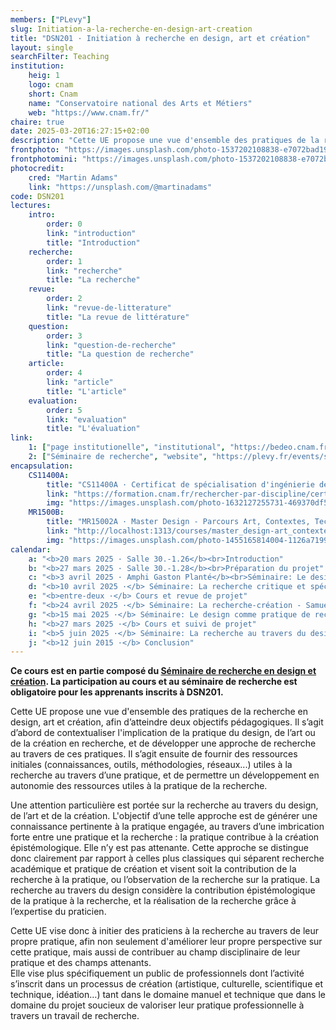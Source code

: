 ```yaml
---
members: ["PLevy"]
slug: Initiation-a-la-recherche-en-design-art-creation
title: "DSN201 · Initiation à recherche en design, art et création"
layout: single
searchFilter: Teaching
institution:
    heig: 1
    logo: cnam
    short: Cnam
    name: "Conservatoire national des Arts et Métiers"
    web: "https://www.cnam.fr/"
chaire: true
date: 2025-03-20T16:27:15+02:00
description: "Cette UE propose une vue d'ensemble des pratiques de la recherche en design, art et création, afin de contextualiser la pratique dans l'activité de recherche."
frontphoto: "https://images.unsplash.com/photo-1537202108838-e7072bad1927?q=80&w=1080"
frontphotomini: "https://images.unsplash.com/photo-1537202108838-e7072bad1927?q=70&w=200"
photocredit: 
    cred: "Martin Adams"
    link: "https://unsplash.com/@martinadams"
code: DSN201
lectures:
    intro:
        order: 0
        link: "introduction"
        title: "Introduction"
    recherche:
        order: 1
        link: "recherche"
        title: "La recherche"
    revue:
        order: 2
        link: "revue-de-litterature"
        title: "La revue de littérature"
    question:
        order: 3
        link: "question-de-recherche"
        title: "La question de recherche"
    article:
        order: 4
        link: "article"
        title: "L'article"
    evaluation:
        order: 5
        link: "evaluation"
        title: "L'évaluation"
link:
    1: ["page institutionelle", "institutional", "https://bedeo.cnam.fr/public/unite/view/DSN201/2024-11-24"]
    2: ["Séminaire de recherche", "website", "https://plevy.fr/events/seminaire-de-recherche-en-design"]
encapsulation:
    CS11400A: 
        title: "CS11400A · Certificat de spécialisation d'ingénierie de la culture et de la création"
        link: "https://formation.cnam.fr/rechercher-par-discipline/certificat-de-specialisation-d-ingenierie-de-la-culture-et-de-la-creation-1322095.kjsp"
        img: "https://images.unsplash.com/photo-1632127255731-469370df58c3?q=80&w=500"
    MR1500B: 
        title: "MR15002A · Master Design - Parcours Art, Contextes, Techniques, Usages"
        link: "http://localhost:1313/courses/master_design-art_contextes_techniques_usages/"
        img: "https://images.unsplash.com/photo-1455165814004-1126a7199f9b?q=80&w=500"
calendar:
    a: "<b>20 mars 2025 · Salle 30.-1.26</b><br>Introduction"
    b: "<b>27 mars 2025 · Salle 30.-1.28</b><br>Préparation du projet"
    c: "<b>3 avril 2025 · Amphi Gaston Planté</b><br>Séminaire: Le design comme objet de recherche - Benjamin Loiseau"
    d: "<b>10 avril 2025 ·</b> Séminaire: La recherche critique et spéculative (en anglais) - James Auger"
    e: "<b>entre-deux ·</b> Cours et revue de projet"
    f: "<b>24 avril 2025 ·</b> Séminaire: La recherche-création - Samuel Bianchini"
    g: "<b>15 mai 2025 ·</b> Séminaire: Le design comme pratique de recherche - Dorian Reunkrilerk"
    h: "<b>27 mars 2025 ·</b> Cours et suivi de projet"
    i: "<b>5 juin 2025 ·</b> Séminaire: La recherche au travers du design (en anglais) t.b.d"
    j: "<b>12 juin 2015 ·</b> Conclusion"
---
```

**Ce cours est en partie composé du [Séminaire de recherche en design et création](https://plevy.fr/events/seminaire-de-recherche-en-design/). La participation au cours et au séminaire de recherche est obligatoire pour les apprenants inscrits à DSN201.**

Cette UE propose une vue d'ensemble des pratiques de la recherche en design, art et création, afin d’atteindre deux objectifs pédagogiques. Il s’agit d’abord de contextualiser l'implication de la pratique du design, de l’art ou de la création en recherche, et de développer une approche de recherche au travers de ces pratiques. Il s’agit ensuite de fournir des ressources initiales (connaissances, outils, méthodologies, réseaux...) utiles à la recherche au travers d’une pratique, et de permettre un développement en autonomie des ressources utiles à la pratique de la recherche.

Une attention particulière est portée sur la recherche au travers du design, de l’art et de la création. L'objectif d’une telle approche est de générer une connaissance pertinente à la pratique engagée, au travers d’une imbrication forte entre une pratique et la recherche : la pratique contribue à la création épistémologique. Elle n’y est pas attenante. Cette approche se distingue donc clairement par rapport à celles plus classiques qui séparent recherche académique et pratique de création et visent soit la contribution de la recherche à la pratique, ou l’observation de la recherche sur la pratique. La recherche au travers du design considère la contribution épistémologique de la pratique à la recherche, et la réalisation de la recherche grâce à l’expertise du praticien.

Cette UE vise donc à initier des praticiens à la recherche au travers de leur propre pratique, afin non seulement d'améliorer leur propre perspective sur cette pratique, mais aussi de contribuer au champ disciplinaire de leur pratique et des champs attenants.  
Elle vise plus spécifiquement un public de professionnels dont l’activité s’inscrit dans un processus de création (artistique, culturelle, scientifique et technique, idéation…) tant dans le domaine manuel et technique que dans le domaine du projet soucieux de valoriser leur pratique professionnelle à travers un travail de recherche.</p>

